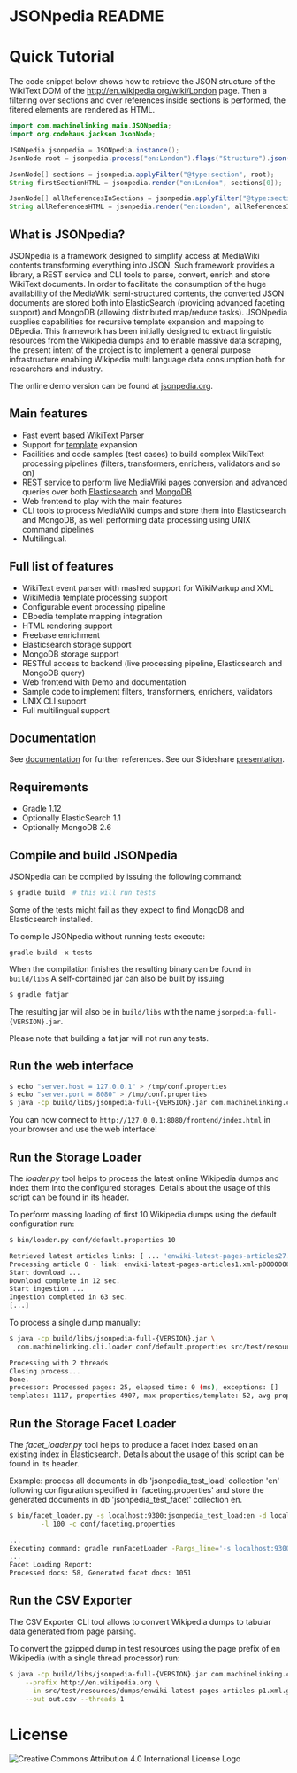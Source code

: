 # JSONpedia README

# Quick Tutorial

The code snippet below shows how to retrieve the JSON structure of the WikiText DOM of the http://en.wikipedia.org/wiki/London page.
Then a filtering over sections and over references inside sections is performed, the fitered elements are rendered as HTML. 

```java
import com.machinelinking.main.JSONpedia;
import org.codehaus.jackson.JsonNode;

JSONpedia jsonpedia = JSONpedia.instance();
JsonNode root = jsonpedia.process("en:London").flags("Structure").json();

JsonNode[] sections = jsonpedia.applyFilter("@type:section", root);
String firstSectionHTML = jsonpedia.render("en:London", sections[0]);

JsonNode[] allReferencesInSections = jsonpedia.applyFilter("@type:section>@type:reference", root);
String allReferencesHTML = jsonpedia.render("en:London", allReferencesInSections);
```

## What is JSONpedia?
       
JSONpedia is a framework designed to simplify access at MediaWiki contents transforming everything into JSON. 
Such framework provides a library, a REST service and CLI tools to parse, convert, enrich and store WikiText documents. 
In order to facilitate the consumption of the huge availability of the MediaWiki semi-structured contents, 
the converted JSON documents are stored both into ElasticSearch (providing advanced faceting support) and 
MongoDB (allowing distributed map/reduce tasks). 
JSONpedia supplies capabilities for recursive template expansion and mapping to DBpedia. 
This framework has been initially designed to extract linguistic resources from the Wikipedia dumps and to enable massive data scraping, the present intent of the project is to implement a general purpose infrastructure enabling Wikipedia multi language data consumption both for researchers and industry.

The online demo version can be found at [jsonpedia.org](http://jsonpedia.org).

## Main features
- Fast event based [WikiText](http://en.wikipedia.org/wiki/Wiki_markup) Parser
- Support for [template](http://en.wikipedia.org/wiki/Wikipedia:Templates) expansion
- Facilities and code samples (test cases) to build complex WikiText processing pipelines (filters, transformers, enrichers, validators and so on)
- [REST](http://en.wikipedia.org/wiki/Representational_state_transfer) service to perform live MediaWiki pages conversion and advanced queries over both [Elasticsearch](http://www.elasticsearch.org/) and [MongoDB](http://www.mongodb.org/)
- Web frontend to play with the main features
- CLI tools to process MediaWiki dumps and store them into Elasticsearch and MongoDB, as well performing data processing using UNIX command pipelines
- Multilingual.

## Full list of features
- WikiText event parser with mashed support for WikiMarkup and XML
- WikiMedia template processing support
- Configurable event processing pipeline
- DBpedia template mapping integration
- HTML rendering support
- Freebase enrichment
- Elasticsearch storage support
- MongoDB storage support
- RESTful access to backend (live processing pipeline, Elasticsearch and MongoDB query)
- Web frontend with Demo and documentation
- Sample code to implement filters, transformers, enrichers, validators
- UNIX CLI support
- Full multilingual support
## Documentation

See [documentation](/hardest/jsonpedia/src/HEAD/documentation.md) for further references.
See our Slideshare [presentation](http://www.slideshare.net/michele.mostarda/jsonpedia-intro).

## Requirements
- Gradle 1.12
- Optionally ElasticSearch 1.1
- Optionally MongoDB 2.6

## Compile and build JSONpedia
JSONpedia can be compiled by issuing the following command:

```bash
$ gradle build  # this will run tests
```

Some of the tests might fail as they expect to find MongoDB and Elasticsearch installed.

To compile JSONpedia without running tests execute: 
```
gradle build -x tests
```

When the compilation finishes the resulting binary can be found in ```build/libs```
A self-contained jar can also be built by issuing 
```bash
$ gradle fatjar
```

The resulting jar will also be in ```build/libs``` with the name ```jsonpedia-full-{VERSION}.jar```.

Please note that building a fat jar will not run any tests.

## Run the web interface

```bash
$ echo "server.host = 127.0.0.1" > /tmp/conf.properties
$ echo "server.port = 8080" > /tmp/conf.properties
$ java -cp build/libs/jsonpedia-full-{VERSION}.jar com.machinelinking.cli.server -c /tmp/conf.properties
```

You can now connect to ```http://127.0.0.1:8080/frontend/index.html``` in your browser and use the web interface!

## Run the Storage Loader

The _loader.py_ tool helps to process the latest online Wikipedia dumps and index them into the configured storages.
Details about the usage of this script can be found in its header.

To perform massing loading of first 10 Wikipedia dumps using the default configuration run: 

```bash
$ bin/loader.py conf/default.properties 10
```

```bash
Retrieved latest articles links: [ ... 'enwiki-latest-pages-articles27.xml-p029625017p043536594.bz2']
Processing article 0 - link: enwiki-latest-pages-articles1.xml-p000000010p000010000.bz2 file: work/enwiki-latest-pages-articles1.xml-p000000010p000010000.bz2
Start download ...
Download complete in 12 sec.
Start ingestion ...
Ingestion completed in 63 sec.
[...]
```

To process a single dump manually:

```bash
$ java -cp build/libs/jsonpedia-full-{VERSION}.jar \
  com.machinelinking.cli.loader conf/default.properties src/test/resources/enwiki-latest-pages-articles-p3.xml.gz
```

```bash
Processing with 2 threads
Closing process...
Done.
processor: Processed pages: 25, elapsed time: 0 (ms), exceptions: []
templates: 1117, properties 4907, max properties/template: 52, avg properties/template: 4,393017
```

## Run the Storage Facet Loader

The _facet_loader.py_ tool helps to produce a facet index based on an existing index in Elasticsearch.
Details about the usage of this script can be found in its header.

Example: process all documents in db 'jsonpedia_test_load' collection 'en' following configuration specified in 
'faceting.properties' and store the generated documents in db 'jsonpedia_test_facet' collection en.

```bash
$ bin/facet_loader.py -s localhost:9300:jsonpedia_test_load:en -d localhost:9300:jsonpedia_test_facet:en \
        -l 100 -c conf/faceting.properties
```

```bash
...
Executing command: gradle runFacetLoader -Pargs_line='-s localhost:9300:jsonpedia_test_load:en -d localhost:9300:jsonpedia_test_facet:en -l 100 -c conf/faceting.properties'
...
Facet Loading Report:           
Processed docs: 58, Generated facet docs: 1051
```

## Run the CSV Exporter

The CSV Exporter CLI tool allows to convert Wikipedia dumps to tabular data generated from page parsing.

To convert the gzipped dump in test resources using the page prefix of en Wikipedia (with a single thread processor) run:

```bash
$ java -cp build/libs/jsonpedia-full-{VERSION}.jar com.machinelinking.cli.exporter \
    --prefix http://en.wikipedia.org \
    --in src/test/resources/dumps/enwiki-latest-pages-articles-p1.xml.gz \
    --out out.csv --threads 1
```

# License

![Creative Commons Attribution 4.0 International License Logo](https://i.creativecommons.org/l/by/4.0/88x31.png "Creative Commons Attribution 4.0 International License")